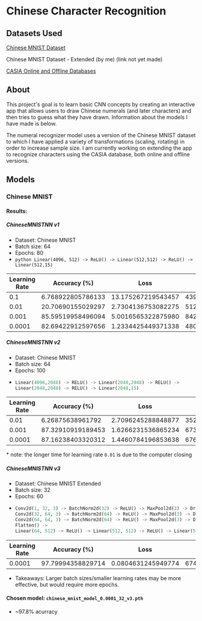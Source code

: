 # Chinese Character Recognition

## Datasets Used
[Chinese MNIST Dataset](https://www.kaggle.com/datasets/gpreda/chinese-mnist)

Chinese MNIST Dataset - Extended (by me) (link not yet made)

[CASIA Online and Offline Databases](https://nlpr.ia.ac.cn/databases/handwriting/Home.html)

## About

This project's goal is to learn basic CNN concepts by creating an interactive app that allows users to draw Chinese numerals (and later characters) and then tries to guess what they have drawn. Information about the models I have made is below.

The numeral recognizer model uses a version of the Chinese MNIST dataset to which I have applied a variety of transformations (scaling, rotating) in order to increase sample size. I am currently working on extending the app to recognize characters using the CASIA database, both online and offline versions.

## Models
### Chinese MNIST


#### Results:
##### ChineseMNISTNN v1
- Dataset: Chinese MNIST
- Batch size: 64
- Epochs: 80
- ```python Linear(4096, 512) -> ReLU() -> Linear(512,512) -> ReLU() -> Linear(512,15)```

| Learning Rate | Accuracy (%)      | Loss               | Time (s)          |
| ------------- | ----------------- | ------------------ | ----------------- |
|0.1            | 6.768922805786133 | 13.175267219543457 | 439.2638692855835 | 
|0.01           | 20.70690155029297 | 2.7304136753082275 | 512.9765141010284 |
|0.001          | 85.59519958496094 | 5.0016565322875980 | 842.9604597091675 |
|0.0001         | 82.69422912597656 | 1.2334425449371338 | 480.1158037185669 |

##### ChineseMNISTNN v2
- Dataset: Chinese MNIST
- Batch size: 64
- Epochs: 100
- 
    ```python 
    Linear(4096,2048) -> RELU() -> Linear(2048,2048) -> RELU() -> 
    Linear(2048,2048) -> RELU() -> Linear(2048,15) 
    ```

| Learning Rate | Accuracy (%)      | Loss               | Time (s)           |
| ------------- | ----------------- | ------------------ | ------------------ |
|0.01           | 6.26875638961792  | 2.7096245288848877 | 3522.8918516635895 |
|0.001          | 87.32910919189453 | 1.6266231536865234 | 673.1165864467621  |
|0.0001         | 87.16238403320312 | 1.4460784196853638 | 676.9658582210541  |

\* note: the longer time for learning rate `0.01` is due to the computer closing

##### ChineseMNISTNN v3
- Dataset: Chinese MNIST Extended
- Batch size: 32
- Epochs: 60
- 
    ```python 
    Conv2d(1, 32, 3) -> BatchNorm2d(32) -> ReLU() -> MaxPool2d(3) -> Dropout(0.3) ->
    Conv2d(32, 64, 3) -> BatchNorm2d(64) -> ReLU() -> MaxPool2d(3) -> Dropout(0.3) ->
    Conv2d(64, 64, 3) -> BatchNorm2d(64) -> ReLU() -> MaxPool2d(3) -> Dropout(0.3) ->
    Flatten() ->
    Linear(64, 512) -> ReLU() -> Linear(512, 512) -> ReLU() -> Linear(512, 15)
    ```

| Learning Rate | Accuracy (%)      | Loss               | Time (s)           |
| ------------- | ----------------- | ------------------ | ------------------ |
| 0.0001        | 97.79994358829714 | 0.0804631245949774 | 6745.724561929703  |


* Takeaways: Larger batch sizes/smaller learning rates may be more effective, but would require more epochs.

#### Chosen model: `chinese_mnist_model_0.0001_32_v3.pth`

- ~97.8% acurracy
